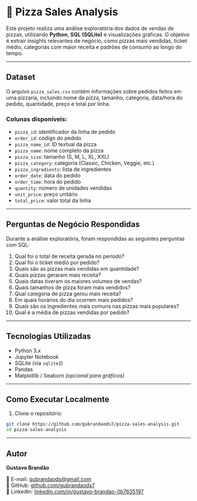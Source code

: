 # 🍕 Pizza Sales Analysis

Este projeto realiza uma análise exploratória dos dados de vendas de pizzas, utilizando **Python**, **SQL (SQLite)** e visualizações gráficas. O objetivo é extrair insights relevantes de negócio, como pizzas mais vendidas, ticket médio, categorias com maior receita e padrões de consumo ao longo do tempo.

---

## Dataset

O arquivo `pizza_sales.csv` contém informações sobre pedidos feitos em uma pizzaria, incluindo nome da pizza, tamanho, categoria, data/hora do pedido, quantidade, preço e total por linha.

### Colunas disponíveis:
- `pizza_id`: identificador da linha de pedido
- `order_id`: código do pedido
- `pizza_name_id`: ID textual da pizza
- `pizza_name`: nome completo da pizza
- `pizza_size`: tamanho (S, M, L, XL, XXL)
- `pizza_category`: categoria (Classic, Chicken, Veggie, etc.)
- `pizza_ingredients`: lista de ingredientes
- `order_date`: data do pedido
- `order_time`: hora do pedido
- `quantity`: número de unidades vendidas
- `unit_price`: preço unitário
- `total_price`: valor total da linha

---

## Perguntas de Negócio Respondidas

Durante a análise exploratória, foram respondidas as seguintes perguntas com SQL:

1. Qual foi o total de receita gerada no período?
2. Qual foi o ticket médio por pedido?
3. Quais são as pizzas mais vendidas em quantidade?
4. Quais pizzas geraram mais receita?
5. Quais datas tiveram os maiores volumes de vendas?
6. Quais tamanhos de pizza foram mais vendidos?
7. Qual categoria de pizza gerou mais receita?
8. Em quais horários do dia ocorrem mais pedidos?
9. Quais são os ingredientes mais comuns nas pizzas mais populares?
10. Qual é a média de pizzas vendidas por pedido?

---

## Tecnologias Utilizadas

- Python 3.x
- Jupyter Notebook
- SQLite (via `sqlite3`)
- Pandas
- Matplotlib / Seaborn *(opcional para gráficos)*

---

## Como Executar Localmente

1. Clone o repositório:
```bash
git clone https://github.com/gubrandaods7/pizza-sales-analysis.git
cd pizza-sales-analysis
```
---

## Autor

**Gustavo Brandão**

📧 E-mail: gubrandaods@gmail.com  
🐙 GitHub: [github.com/gubrandaods7](https://github.com/gubrandaods7)  
🔗 LinkedIn: [linkedin.com/in/gustavo-brandao-0b7635197](https://www.linkedin.com/in/gustavo-brandao-0b7635197)

